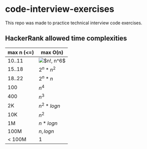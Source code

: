 # code-interview-exercises

This repo was made to practice technical interview code exercises.

## HackerRank allowed time complexities

| max n (<=) |  max O(n)  |
|------------|------------|
|  10..11    |  <img src="https://latex.codecogs.com/gif.latex?$n!,&space;n^6$" title="$n!, n^6$" /> |
|  15..18    | $2^n * n^2$ |
|  18..22    |  $2^n * n$  |
|   100      |    $n^4$    |
|   400      |    $n^3$    |
|    2K      | $n^2 * logn$ |
|   10K      |    $n^2$    |
|    1M      |  $n * logn$  |
|   100M     |  $n, logn$  |
|   < 100M   |     $1$     |
